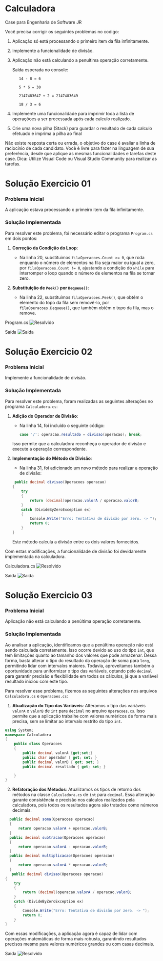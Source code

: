 # Calculadora
Case para Engenharia de Software JR

Você precisa corrigir os seguintes problemas no codigo:
  1. Aplicação só está processando o primeiro item da fila infinitamente.
  2. Implemente a funcionalidade de divisão.
  3. Aplicação não está calculando a penultima operação corretamente.
     
     	Saída esperada no console:
     
     		14 - 8 = 6
     
     		5 * 6 = 30
     
     		2147483647 + 2 = 2147483649
     
     		18 / 3 = 6

  5. Implemente uma funcionalidade para imprimir toda a lista de operaçõoes a ser processada após cada calculo realizado.
  6. Crie uma nova pilha (Stack) para guardar o resultado de cada calculo efetuado e imprima a pilha ao final


Não existe resposta certa ou errada, o objetivo do case é avaliar a linha de raciocínio de cada candidato.
Você é livre para fazer na linguagem de sua preferência, desde que aplique as mesmas funcionalidades e tarefas deste case.
Dica: Utilize Visual Code ou Visual Studio Community para realizar as tarefas.

# Solução Exercicio 01

### Problema Inicial

A aplicação estava processando o primeiro item da fila infinitamente.

### Solução Implementada

Para resolver este problema, foi necessário editar o programa `Program.cs` em dois pontos:

1. **Correção da Condição do Loop**:
   - Na linha 20, substituímos `filaOperacoes.Count >= 0`, que roda enquanto o número de elementos na fila seja maior ou igual a zero, por `filaOperacoes.Count != 0`, ajustando a condição do `while` para interromper o loop quando o número de elementos na fila se tornar zero.

2. **Substituição de `Peek()` por `Dequeue()`**:
   - Na linha 22, substituímos `filaOperacoes.Peek()`, que obtém o elemento do topo da fila sem removê-lo, por `filaOperacoes.Dequeue()`, que também obtém o topo da fila, mas o remove.

Program.cs
![Resolvido](Imagens/exercicio01.png)

Saída
![Saida](Imagens/resultadoExercicio01.png)

# Solução Exercicio 02

### Problema Inicial

Implemente a funcionalidade de divisão.

### Solução Implementada

Para resolver este problema, foram realizadas as seguintes alterações no programa `Calculadora.cs`:

1. **Adição do Operador de Divisão**:
   - Na linha 14, foi incluído o seguinte código:
     ```csharp
     case '/': operacao.resultado = divisao(operacao); break;
     ```
   Isso permite que a calculadora reconheça o operador de divisão e execute a operação correspondente.

2. **Implementação do Método de Divisão**:
   - Na linha 31, foi adicionado um novo método para realizar a operação de divisão:
   ```csharp
    public decimal divisao(Operacoes operacao)
   {
       try
       {
           return (decimal)operacao.valorA / operacao.valorB;
       }
       catch (DivideByZeroException ex)
       {
           Console.Write("Erro: Tentativa de divisão por zero. -> ");
           return 0; 
       }
   }
     ```
   Este método calcula a divisão entre os dois valores fornecidos.

Com estas modificações, a funcionalidade de divisão foi devidamente implementada na calculadora.

Calculadora.cs
![Resolvido](Imagens/exercicio02.png)

Saída
![Saida](Imagens/resultadoExercicio02.png)

# Solução Exercicio 03

### Problema Inicial

Aplicação não está calculando a penúltima operação corretamente.

### Solução Implementada

Ao analisar a aplicação, identificamos que a penúltima operação não está sendo calculada corretamente. Isso ocorre devido ao uso do tipo `int`, que tem limitações quanto ao tamanho dos valores que pode armazenar. Dessa forma, basta alterar o tipo do resultado da operação de soma para `long`, permitindo lidar com intervalos maiores. Todavia, aproveitamos também a oportunidade para uniformizar o tipo das variáveis, optando pelo `decimal` para garantir precisão e flexibilidade em todos os cálculos, já que a variável resultado iniciou com este tipo.

Para resolver esse problema, fizemos as seguintes alterações nos arquivos `Calculadora.cs` e `Operacoes.cs`:

1. **Atualização do Tipo das Variáveis**: Alteramos o tipo das variáveis `valorA` e `valorB` de `int` para `decimal` no arquivo `Operacoes.cs`. Isso permite que a aplicação trabalhe com valores numéricos de forma mais precisa, sem se limitar ao intervalo restrito do tipo `int`.

```csharp
using System;
namespace Calculadora
{
    public class Operacoes
    {
        public decimal valorA {get;set;}
        public char operador { get; set; }
        public decimal valorB { get; set; }
        public decimal resultado { get; set; }

    }
}
```

2. **Refatoração dos Métodos**: Atualizamos os tipos de retorno dos métodos na classe `Calculadora.cs` de `int` para `decimal`. Essa alteração garante consistência e precisão nos cálculos realizados pela calculadora, pois todos os resultados agora são tratados como números decimais.

```csharp
  public decimal soma(Operacoes operacao)
  {
      return operacao.valorA + operacao.valorB;
  }
  public decimal subtracao(Operacoes operacao)
  {
      return operacao.valorA - operacao.valorB;
  }
  public decimal multiplicacao(Operacoes operacao)
  {
      return operacao.valorA * operacao.valorB;
  }
   public decimal divisao(Operacoes operacao)
{
    try
    {
        return (decimal)operacao.valorA / operacao.valorB;
    }
    catch (DivideByZeroException ex)
    {
        Console.Write("Erro: Tentativa de divisão por zero. -> ");
        return 0; 
    }
}
```

Com essas modificações, a aplicação agora é capaz de lidar com operações matemáticas de forma mais robusta, garantindo resultados precisos mesmo para valores numéricos grandes ou com casas decimais.

Saída
![Resolvido](Imagens/resultadoExercicio03.png)
